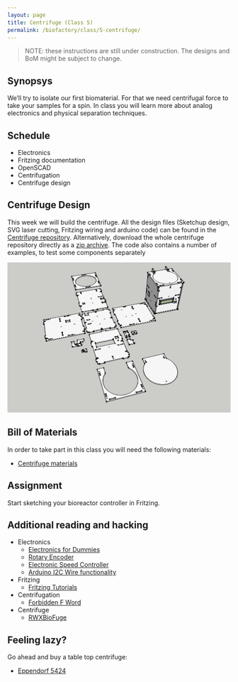 ```yaml
---
layout: page
title: Centrifuge (Class 5)
permalink: /biofactory/class/5-centrifuge/
---
```


> NOTE: these instructions are still under construction. The designs and BoM might be subject to change.

## Synopsys

We’ll try to isolate our first biomaterial. For that we need centrifugal force to take your samples for a spin. In class you will learn more about analog electronics and physical separation techniques.

## Schedule

* Electronics
* Fritzing documentation
* OpenSCAD
* Centrifugation
* Centrifuge design

## Centrifuge Design

This week we will build the centrifuge. All the design files (Sketchup design, SVG laser cutting, Fritzing wiring and arduino code) can be found in the [Centrifuge repository](https://github.com/BioHackAcademy/BHA_Centrifuge). Alternatively, download  the whole centrifuge repository directly as a [zip archive](https://github.com/BioHackAcademy/BHA_Centrifuge/archive/master.zip).
The code also contains a number of examples, to test some components separately

![Sterile Hood](/biofactory/class/5/Centrifuge.png)

## Bill of Materials

In order to take part in this class you will need the following materials:

* [Centrifuge materials](/biofactory/class/5-centrifuge/centrifuge-materials/)

## Assignment

Start sketching your bioreactor controller in Fritzing.

## Additional reading and hacking

* Electronics
  * [Electronics for Dummies](http://www.amazon.com/Electronics-For-Dummies-Cathleen-Shamieh/dp/0470286970)
  * [Rotary Encoder](http://bildr.org/2012/08/rotary-encoder-arduino/)
  * [Electronic Speed Controller](http://www.rctoys.com/pr/2006/12/11/choosing-the-right-electronic-speed-control-esc-for-your-electric-rc-airplane/)
  * [Arduino I2C Wire functionality](http://www.arduino.cc/en/Reference/Wire)
* Fritzing
  * [Fritzing Tutorials](http://fritzing.org/learning/tutorials)
* Centrifugation
  * [Forbidden F Word](http://www.physicsclassroom.com/class/circles/Lesson-1/The-Forbidden-F-Word)
* Centrifuge
  * [RWXBioFuge](https://github.com/PieterVanBoheemen/RWXBioFuge)

## Feeling lazy?

Go ahead and buy a table top centrifuge:

* [Eppendorf 5424](http://www.eppendorf.com/int/index.php?sitemap=2.1&action=products&contentid=1&catalognode=22420)
